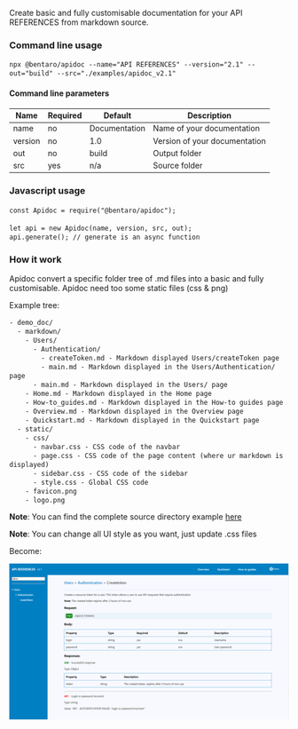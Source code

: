 Create basic and fully customisable documentation for your API REFERENCES from markdown source.

### Command line usage

```
npx @bentaro/apidoc --name="API REFERENCES" --version="2.1" --out="build" --src="./examples/apidoc_v2.1"
```

#### Command line parameters

|   Name   |  Required |      Default      |          Description          |
| -------- | --------- | ----------------- | ----------------------------- |
|  name    |    no     |   Documentation   |   Name of your documentation  |
| version  |    no     |        1.0        | Version of your documentation |
|   out    |    no     |       build       |         Output folder         |
|   src    |    yes    |        n/a        |         Source folder         |

### Javascript usage

```
const Apidoc = require("@bentaro/apidoc");

let api = new Apidoc(name, version, src, out);
api.generate(); // generate is an async function
```

### How it work

Apidoc convert a specific folder tree of .md files into a basic and fully customisable. Apidoc need too some static files (css & png)

Example tree:

```
- demo_doc/
  - markdown/
    - Users/
      - Authentication/
        - createToken.md - Markdown displayed Users/createToken page
        - main.md - Markdown displayed in the Users/Authentication/ page
      - main.md - Markdown displayed in the Users/ page
    - Home.md - Markdown displayed in the Home page
    - How-to_guides.md - Markdown displayed in the How-to guides page
    - Overview.md - Markdown displayed in the Overview page
    - Quickstart.md - Markdown displayed in the Quickstart page
  - static/
    - css/
      - navbar.css - CSS code of the navbar
      - page.css - CSS code of the page content (where ur markdown is displayed)
      - sidebar.css - CSS code of the sidebar
      - style.css - Global CSS code
    - favicon.png
    - logo.png
```

**Note**: You can find the complete source directory example [here](https://github.com/theben67/apidoc/tree/master/examples/apidoc_v2.1)

**Note**: You can change all UI style as you want, just update .css files

Become:

![](https://raw.githubusercontent.com/theben67/apidoc/master/examples/screenshot.png)
